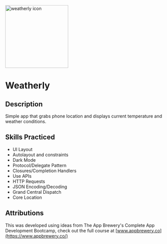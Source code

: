 <img src="https://user-images.githubusercontent.com/93546810/183488926-e467537a-4895-460a-9535-2a0fd869bf28.png" alt="weatherly icon" width="200"/>

# Weatherly

## Description
Simple app that grabs phone location and displays current temperature and weather conditions.

## Skills Practiced

* UI Layout
* Autolayout and constraints
* Dark Mode
* Protocol/Delegate Pattern
* Closures/Completion Handlers
* Use APIs
* HTTP Requests
* JSON Encoding/Decoding
* Grand Central Dispatch
* Core Location

## Attributions

This was developed using ideas from The App Brewery's Complete App Development Bootcamp, check out the full course at [www.appbrewery.co](https://www.appbrewery.co/)
